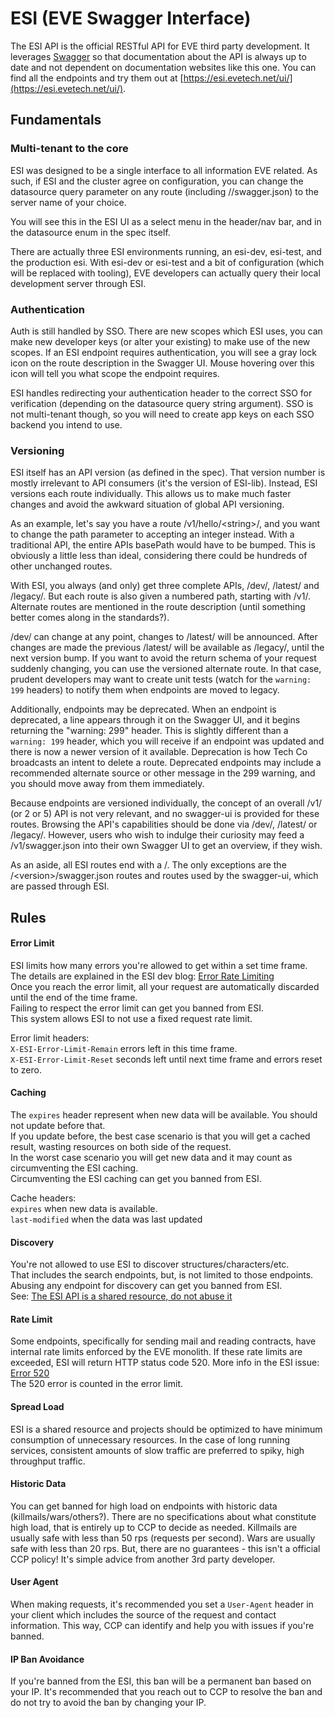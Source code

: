 # ESI (EVE Swagger Interface)
The ESI API is the official RESTful API for EVE third party development. It leverages [Swagger](https://swagger.io/) so that documentation
about the API is always up to date and not dependent on documentation websites like this one. You can find all the endpoints
and try them out at [https://esi.evetech.net/ui/](https://esi.evetech.net/ui/).

## Fundamentals
### Multi-tenant to the core

ESI was designed to be a single interface to all information EVE related. As such, if ESI and the cluster agree on configuration,
you can change the datasource query parameter on any route (including /<version>/swagger.json) to the server name of your choice.

You will see this in the ESI UI as a select menu in the header/nav bar, and in the datasource enum in the spec itself.

There are actually three ESI environments running, an esi-dev, esi-test, and the production esi. With esi-dev or esi-test and a
bit of configuration (which will be replaced with tooling), EVE developers can actually query their local development server through ESI.

### Authentication

Auth is still handled by SSO. There are new scopes which ESI uses, you can make new developer keys (or alter your existing)
to make use of the new scopes. If an ESI endpoint requires authentication, you will see a gray lock icon on the route description in the
Swagger UI. Mouse hovering over this icon will tell you what scope the endpoint requires.

ESI handles redirecting your authentication header to the correct SSO for verification (depending on the datasource query string argument).
SSO is not multi-tenant though, so you will need to create app keys on each SSO backend you intend to use.

### Versioning

ESI itself has an API version (as defined in the spec). That version number is mostly irrelevant to API consumers (it's the version of ESI-lib).
Instead, ESI versions each route individually. This allows us to make much faster changes and avoid the awkward situation of global API versioning.

As an example, let's say you have a route /v1/hello/\<string\>/, and you want to change the path parameter to accepting an integer instead.
With a traditional API, the entire APIs basePath would have to be bumped. This is obviously a little less than ideal, considering there could be hundreds of other unchanged routes.

With ESI, you always (and only) get three complete APIs, /dev/, /latest/ and /legacy/. But each route is also given a numbered path, starting with /v1/.
Alternate routes are mentioned in the route description (until something better comes along in the standards?).

/dev/ can change at any point, changes to /latest/ will be announced. After changes are made the previous /latest/ will be available as /legacy/, until the next version bump.
If you want to avoid the return schema of your request suddenly changing, you can use the versioned alternate route. In that case, prudent developers may want to
create unit tests (watch for the `warning: 199` headers) to notify them when endpoints are moved to legacy.

Additionally, endpoints may be deprecated. When an endpoint is deprecated, a line appears through it on the Swagger UI, and it begins returning the "warning: 299" header.
This is slightly different than a `warning: 199` header, which you will receive if an endpoint was updated and there is now a newer version of it available.
Deprecation is how Tech Co broadcasts an intent to delete a route. Deprecated endpoints may include a recommended alternate source or
other message in the 299 warning, and you should move away from them immediately.

Because endpoints are versioned individually, the concept of an overall /v1/ (or 2 or 5) API is not very relevant, and no swagger-ui is provided for these routes.
Browsing the API's capabilities should be done via /dev/, /latest/ or /legacy/. However, users who wish to indulge their curiosity may feed a
/v1/swagger.json into their own Swagger UI to get an overview, if they wish.

As an aside, all ESI routes end with a /. The only exceptions are the /\<version\>/swagger.json routes and routes used by the swagger-ui, which are passed through ESI.

## Rules

#### Error Limit

ESI limits how many errors you're allowed to get within a set time frame. The details are explained in the ESI dev blog: [Error Rate Limiting](https://developers.eveonline.com/blog/article/error-limiting-imminent)  
Once you reach the error limit, all your request are automatically discarded until the end of the time frame.  
Failing to respect the error limit can get you banned from ESI.  
This system allows ESI to not use a fixed request rate limit.
  
Error limit headers:  
`X-ESI-Error-Limit-Remain` errors left in this time frame.  
`X-ESI-Error-Limit-Reset` seconds left until next time frame and errors reset to zero.
  
#### Caching
The `expires` header represent when new data will be available. You should not update before that.  
If you update before, the best case scenario is that you will get a cached result, wasting resources on both side of the request.  
In the worst case scenario you will get new data and it may count as circumventing the ESI caching.  
Circumventing the ESI caching can get you banned from ESI.

Cache headers:  
`expires` when new data is available.  
`last-modified` when the data was last updated

#### Discovery
You're not allowed to use ESI to discover structures/characters/etc.  
That includes the search endpoints, but, is not limited to those endpoints.  
Abusing any endpoint for discovery can get you banned from ESI.  
See: [The ESI API is a shared resource, do not abuse it](https://developers.eveonline.com/blog/article/the-esi-api-is-a-shared-resource-do-not-abuse-it)  

#### Rate Limit
Some endpoints, specifically for sending mail and reading contracts, have internal rate limits enforced by the EVE monolith. If these rate limits are exceeded, ESI will return HTTP status code 520. More info in the ESI issue: [Error 520](https://github.com/esi/esi-issues/issues/636)  
The 520 error is counted in the error limit.

#### Spread Load
ESI is a shared resource and projects should be optimized to have minimum consumption of unnecessary resources. In the case of long running
services, consistent amounts of slow traffic are preferred to spiky, high throughput traffic.

#### Historic Data
You can get banned for high load on endpoints with historic data (killmails/wars/others?). There are no specifications about what constitute high load, that is entirely up to CCP to decide as needed. Killmails are usually safe with less than 50 rps (requests per second). Wars are usually safe with less than 20 rps. But, there are no guarantees - this isn't a official CCP policy! It's simple advice from another 3rd party developer.

#### User Agent
When making requests, it's recommended you set a `User-Agent` header in your client which includes the source of the request and contact information. This way, CCP can identify and help you with issues if you're banned.

#### IP Ban Avoidance
If you're banned from the ESI, this ban will be a permanent ban based on your IP. It's recommended that you reach out to CCP to resolve the ban and do not try to avoid the ban by changing your IP.
